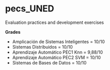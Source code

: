 # pecs_UNED
Evaluation practices and development exercises


**Grades**

* Amplicación de Sistemas Inteligentes = 10/10
* Sistemas Distribuidos                = 10/10
* Aprendizaje Automático PEC1 Knn      = 9,88/10
* Aprendizaje Automático PEC2 SVM      = 10/10
* Sistemas de Bases de Datos           = 10/10


